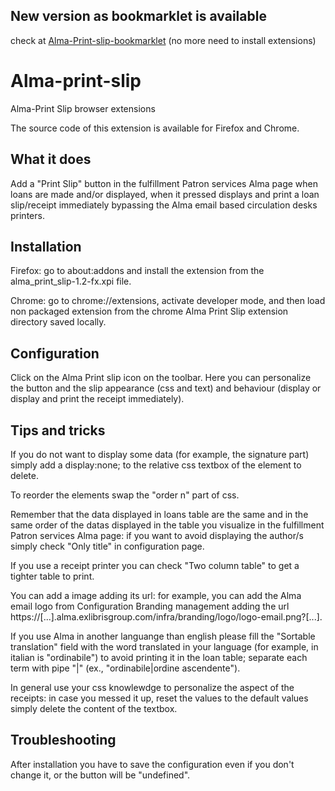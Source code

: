 ## New version as bookmarklet is available ##

check at [Alma-Print-slip-bookmarklet](https://github.com/bediniupi/Alma-Print-slip-bookmarklet)
(no more need to install extensions)

# Alma-print-slip

Alma-Print Slip browser extensions

The source code of this extension is available for Firefox and Chrome.

## What it does

Add a "Print Slip" button in the fulfillment Patron services Alma page when loans are made and/or displayed, when it pressed displays and print a loan slip/receipt immediately bypassing the Alma email based circulation desks printers.

## Installation

Firefox: go to about:addons and install the extension from the alma_print_slip-1.2-fx.xpi file.

Chrome: go to chrome://extensions, activate developer mode, and then load non packaged extension from the chrome Alma Print Slip extension directory saved locally.

## Configuration

Click on the Alma Print slip icon on the toolbar.
Here you can personalize the button and the slip appearance (css and text) and behaviour (display or display and print the receipt immediately).

## Tips and tricks

If you do not want to display some data (for example, the signature part) simply add a display:none; to the relative css textbox of the element to delete.

To reorder the elements swap the "order n" part of css.

Remember that the data displayed in loans table are the same and in the same order of the datas displayed in the table you visualize in the fulfillment Patron services Alma page: if you want to avoid displaying the author/s simply check "Only title" in configuration page.

If you use a receipt printer you can check "Two column table" to get a tighter table to print.

You can add a image adding its url: for example, you can add the Alma email logo from Configuration Branding management adding the url https://[...].alma.exlibrisgroup.com/infra/branding/logo/logo-email.png?[...].

If you use Alma in another languange than english please fill the "Sortable translation" field with the word translated in your language (for example, in italian is "ordinabile") to avoid printing it in the loan table; separate each term with pipe "|" (ex., "ordinabile|ordine ascendente").

In general use your css knowlewdge to personalize the aspect of the receipts: in case you messed it up, reset the values to the default values simply delete the content of the textbox.

## Troubleshooting

After installation you have to save the configuration even if you don't change it, or the button will be "undefined".
